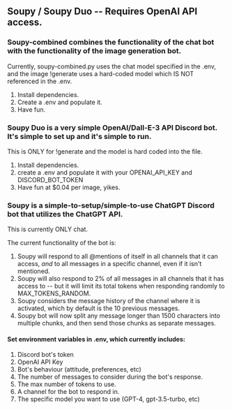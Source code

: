 ## Soupy / Soupy Duo -- Requires OpenAI API access.

### Soupy-combined combines the functionality of the chat bot with the functionality of the image generation bot.

Currently, soupy-combined.py uses the chat model specified in the .env, and the image !generate uses a hard-coded model which IS NOT referenced in the .env.

1. Install dependencies.
2. Create a .env and populate it.
3. Have fun.

### Soupy Duo is a very simple OpenAI/Dall-E-3 API Discord bot.  It's simple to set up and it's simple to run.

This is ONLY for !generate and the model is hard coded into the file.

1. Install dependencies.
2. create a .env and populate it with your OPENAI_API_KEY and DISCORD_BOT_TOKEN
3. Have fun at $0.04 per image, yikes.

### Soupy is a simple-to-setup/simple-to-use ChatGPT Discord bot that utilizes the ChatGPT API.

This is currently ONLY chat.

The current functionality of the bot is:

1. Soupy will respond to all @mentions of itself in all channels that it can access, *and* to all messages in a specific channel, even if it isn't mentioned.
2. Soupy will also respond to 2% of all messages in all channels that it has access to -- but it will limit its total tokens when responding randomly to MAX_TOKENS_RANDOM.
3. Soupy considers the message history of the channel where it is activated, which by default is the 10 previous messages.
4. Soupy bot will now split any message longer than 1500 characters into multiple chunks, and then send those chunks as separate messages.


#### Set environment variables in .env, which currently includes:

1. Discord bot's token
2. OpenAI API Key
3. Bot's behaviour (attitude, preferences, etc)
4. The number of messages to consider during the bot's response.
5. The max number of tokens to use.
6. A channel for the bot to respond in.
7. The specific model you want to use (GPT-4, gpt-3.5-turbo, etc)







